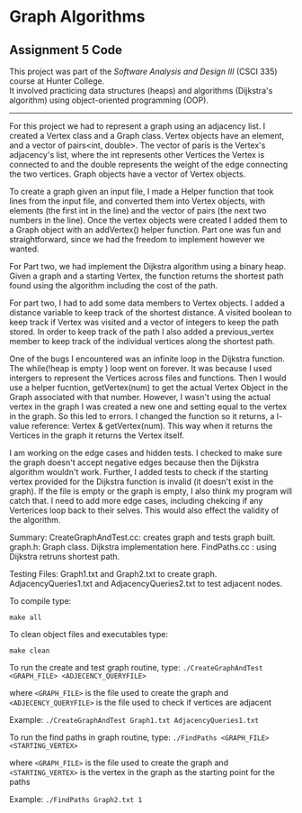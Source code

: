 # Graph Algorithms
## Assignment 5 Code

This project was part of the *Software Analysis and Design III* (CSCI 335) course at Hunter College. <br>
It involved practicing data structures (heaps) and algorithms (Dijkstra's algorithm) using object-oriented programming (OOP).

____________________________________________________________________________________________________________________________________________________________________________________________________________________

For this project we had to represent a graph using an adjacency list.
I created a Vertex class and a Graph class. Vertex objects have an element, and 
a vector of pairs<int, double>. The vector of paris is the Vertex's adjacency's list, where
the int represents other Vertices the Vertex is connected to and the double represents the 
weight of the edge connecting the two vertices. Graph objects have a vector of Vertex objects. 

To create a graph given an input file, I made a Helper function that took lines from the input file, and converted 
them into Vertex objects, with elements (the first int in the line) and the vector of pairs (the next two numbers in the line).
Once the vertex objects were created I added them to a Graph object with an addVertex() helper function. Part one was fun and 
straightforward, since we had the freedom to implement however we wanted. 

For Part two, we had implement the Dijkstra algorithm using a binary heap. 
Given a graph and a starting Vertex, the function returns the shortest path 
found using the algorithm including the cost of the path.

For part two, I had to add some data members to Vertex objects. I added a distance variable to keep track of the shortest distance. 
A visited boolean to keep track if Vertex was visited and a vector of integers to keep the path stored. In order to keep track of the path
I also added a previous_vertex member to keep track of the individual vertices along the shortest path. 

One of the bugs I encountered was an infinite loop in the Dijkstra function. The while(!heap is empty ) loop went on forever. 
It was because I used intergers to represent the Vertices across files and functions. Then I would use a helper fucntion, getVertex(num)
to get the actual Vertex Object in the Graph associated with that number. However, I wasn't using the actual vertex in the graph I was created a 
new one and setting equal to the vertex in the graph. So this led to errors. I changed the function so it returns, a l-value reference:
Vertex & getVertex(num). This way when it returns the Vertices in the graph it returns the Vertex itself. 

I am working on the edge cases and hidden tests. I checked to make sure the graph doesn't accept negative edges because then the Dijkstra algorithm wouldn't work.
Further, I added tests to check if the starting vertex provided for the Dijkstra function is invalid (it doesn't exist in the graph). If the file is empty or the graph 
is empty, I also think my program will catch that. I need to add more edge cases, including chekcing if any Verterices loop back to their selves. This would also 
effect the validity of the algorithm. 

Summary:
CreateGraphAndTest.cc: creates graph and tests graph built. 
graph.h: Graph class. Dijkstra implementation here. 
FindPaths.cc : using Dijkstra retruns shortest path.

Testing Files: 
Graph1.txt and Graph2.txt to create graph. 
AdjacencyQueries1.txt and AdjacencyQueries2.txt to test adjacent nodes.


To compile type:

 `make all`

To clean object files and executables type:

 `make clean`
 
To run the create and test graph routine, type:
`./CreateGraphAndTest <GRAPH_FILE> <ADJECENCY_QUERYFILE>`

where `<GRAPH_FILE>` is the file used to create the graph and
`<ADJECENCY_QUERYFILE>` is the file used to check if vertices
are adjacent

Example:
`./CreateGraphAndTest Graph1.txt AdjacencyQueries1.txt`

To run the find paths in graph routine, type:
`./FindPaths <GRAPH_FILE> <STARTING_VERTEX>`

where `<GRAPH_FILE>` is the file used to create the graph and 
`<STARTING_VERTEX>` is the vertex in the graph as the starting
point for the paths

Example:
`./FindPaths Graph2.txt 1`

